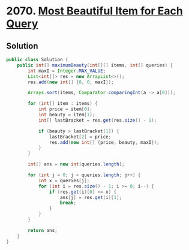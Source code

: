 # 2070. [Most Beautiful Item for Each Query](https://leetcode.com/problems/most-beautiful-item-for-each-query/description/?envType=daily-question&envId=2024-11-12)

## Solution

```java
public class Solution {
    public int[] maximumBeauty(int[][] items, int[] queries) {
        int maxI = Integer.MAX_VALUE;
        List<int[]> res = new ArrayList<>();
        res.add(new int[] {0, 0, maxI});

        Arrays.sort(items, Comparator.comparingInt(a -> a[0]));

        for (int[] item : items) {
            int price = item[0];
            int beauty = item[1];
            int[] lastBracket = res.get(res.size() - 1);

            if (beauty > lastBracket[1]) {
                lastBracket[2] = price;
                res.add(new int[] {price, beauty, maxI});
            }
        }

        int[] ans = new int[queries.length];

        for (int j = 0; j < queries.length; j++) {
            int x = queries[j];
            for (int i = res.size() - 1; i >= 0; i--) {
                if (res.get(i)[0] <= x) {
                    ans[j] = res.get(i)[1];
                    break;
                }
            }
        }

        return ans;
    }
}
```
